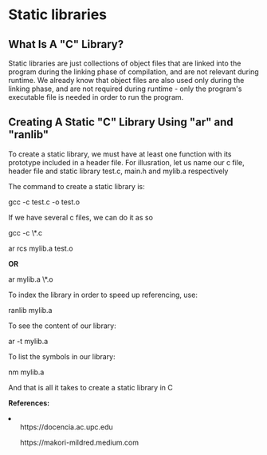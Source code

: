 <h1><b>Static libraries</b></h1>
<h2>What Is A "C" Library?</h2>
<p>Static libraries are just collections of object files that are linked into the program during the linking phase of compilation, and are not relevant during runtime. We already know that object files are also used only during the linking phase, and are not required during runtime - only the program's executable file is needed in order to run the program.</p>
<h2>Creating A Static "C" Library Using "ar" and "ranlib"</h2>
<p>To create a static library, we must have at least one function with its prototype included in a header file. For illusration, let us name our c file, header file and static library test.c, main.h and mylib.a respectively</p>
<p>The command to create a static library is:</p>
<p>	gcc -c test.c -o test.o</p>
<p>If we have several c files, we can do it as so</p>
<p>	gcc -c \*.c</p>
<p>	ar rcs mylib.a test.o</p>
<p><b>OR</b></p>
<p>	ar mylib.a \*.o</p>
<p>To index the library in order to speed up referencing, use:</p>
<p>	ranlib mylib.a</p>
<p>To see the content of our library:</p>
<p>	ar -t mylib.a</p>
<p>To list the symbols in our library:</p>
<p>	nm mylib.a</p>
<p>And that is all it takes to create a static library in C</p>
<p><b>References:</b></p>
<li>
<ol>https://docencia.ac.upc.edu</ol>
<ol>https://makori-mildred.medium.com</ol>
</li>
